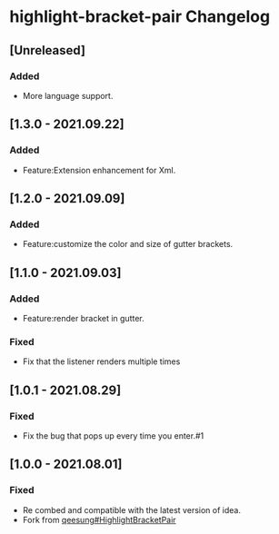 # highlight-bracket-pair Changelog #

## [Unreleased]

### Added

- More language support.

## [1.3.0 - 2021.09.22]

### Added

+ Feature:Extension enhancement for Xml.

## [1.2.0 - 2021.09.09]

### Added

+ Feature:customize the color and size of gutter brackets.

## [1.1.0 - 2021.09.03]

### Added

+ Feature:render bracket in gutter.

### Fixed

+ Fix that the listener renders multiple times

## [1.0.1 - 2021.08.29]

### Fixed

- Fix the bug that pops up every time you enter.#1

## [1.0.0 - 2021.08.01]

### Fixed

- Re combed and compatible with the latest version of idea.
- Fork from [qeesung#HighlightBracketPair](https://github.com/qeesung/HighlightBracketPair)

